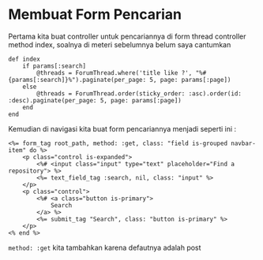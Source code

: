# Membuat Form Pencarian

Pertama kita buat controller untuk pencariannya di form thread controller method index, soalnya di meteri sebelumnya belum saya cantumkan

```
def index
    if params[:search]
        @threads = ForumThread.where('title like ?', "%#{params[:search]}%").paginate(per_page: 5, page: params[:page])
    else
        @threads = ForumThread.order(sticky_order: :asc).order(id: :desc).paginate(per_page: 5, page: params[:page])
    end
end
```

Kemudian di navigasi kita buat form pencariannya menjadi seperti ini :

```
<%= form_tag root_path, method: :get, class: "field is-grouped navbar-item" do %>
    <p class="control is-expanded">
        <%# <input class="input" type="text" placeholder="Find a repository"> %>
        <%= text_field_tag :search, nil, class: "input" %>
    </p>
    <p class="control">
        <%# <a class="button is-primary">
            Search
        </a> %>
        <%= submit_tag "Search", class: "button is-primary" %>
    </p>
<% end %>
```

`method: :get` kita tambahkan karena defautnya adalah post
